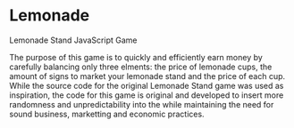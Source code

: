 # Lemonade

Lemonade Stand JavaScript Game

The purpose of this game is to quickly and efficiently earn money by carefully balancing only three elments: the price of lemonade cups, the amount of signs to market your lemonade stand and the price of each cup. While the source code for the original Lemonade Stand game was used as inspiration, the code for this game is original and developed to insert more randomness and unpredictability into the while maintaining the need for sound business, marketting and economic practices.
